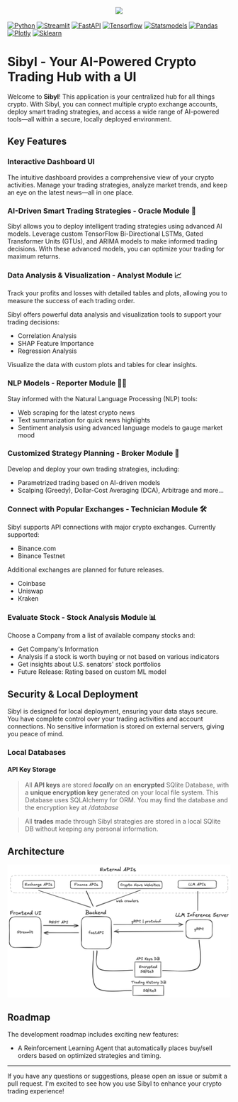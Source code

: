 
<div align="center">

[//]: # (  <img src="https://repository-images.githubusercontent.com/648387594/566640d6-e1c4-426d-b2f2-bed885d07e97">)
  <img src="https://repository-images.githubusercontent.com/648387594/3557377e-1c09-45a9-a759-b0d27cf3c501">
</div>

[![Python](https://img.shields.io/badge/python-v3.12-yellow)]()
[![Streamlit](https://img.shields.io/badge/streamlit-v1.42-red)]()
[![FastAPI](https://img.shields.io/badge/fastapi-v0.115.8-blue)]()
[![Tensorflow](https://img.shields.io/badge/tensorflow-v2.18.0-orange)]()
[![Statsmodels](https://img.shields.io/badge/statsmodels-v0.14-pink)]()
[![Pandas](https://img.shields.io/badge/pandas-v2.2.3-lightgrey)]()
[![Plotly](https://img.shields.io/badge/plotly-v6.0.0-green)]()
[![Sklearn](https://img.shields.io/badge/Scikit_Learn-v1.6.1-purple)]()


# Sibyl - Your AI-Powered Crypto Trading Hub with a UI

[//]: # (<hr>)

[//]: # (<span style="color: red; font-size: 16px;">pre-alpha version</span>)

[//]: # (<br>)

Welcome to **Sibyl**! This application is your centralized hub for all things crypto. With Sibyl, you can connect multiple crypto exchange accounts, deploy smart trading strategies, and access a wide range of AI-powered tools—all within a secure, locally deployed environment.

## Key Features

### Interactive Dashboard UI
The intuitive dashboard provides a comprehensive view of your crypto activities. Manage your trading strategies, analyze market trends, and keep an eye on the latest news—all in one place.


### AI-Driven Smart Trading Strategies - Oracle Module 🔮
Sibyl allows you to deploy intelligent trading strategies using advanced AI models. Leverage custom TensorFlow Bi-Directional LSTMs, Gated Transformer Units (GTUs), and ARIMA models to make informed trading decisions. With these advanced models, you can optimize your trading for maximum returns.


### Data Analysis & Visualization - Analyst Module 📈

Track your profits and losses with detailed tables and plots, allowing you to measure the success of each trading order.

Sibyl offers powerful data analysis and visualization tools to support your trading decisions:

- Correlation Analysis
- SHAP Feature Importance
- Regression Analysis

Visualize the data with custom plots and tables for clear insights.

### NLP Models - Reporter Module 🕵🏻‍
Stay informed with the Natural Language Processing (NLP) tools:

- Web scraping for the latest crypto news
- Text summarization for quick news highlights
- Sentiment analysis using advanced language models to gauge market mood

### Customized Strategy Planning - Broker Module 🎯
Develop and deploy your own trading strategies, including:

- Parametrized trading based on AI-driven models
- Scalping (Greedy), Dollar-Cost Averaging (DCA), Arbitrage and more...


### Connect with Popular Exchanges - Technician Module 🛠️
Sibyl supports API connections with major crypto exchanges. Currently supported:

- Binance.com
- Binance Testnet

Additional exchanges are planned for future releases.
- Coinbase
- Uniswap
- Kraken

### Evaluate Stock - Stock Analysis Module 📊
Choose a Company from a list of available company stocks and:

- Get Company's Information
- Analysis if a stock is worth buying or not based on various indicators
- Get insights about U.S. senators' stock portfolios
- Future Release: Rating based on custom ML model


## Security & Local Deployment
Sibyl is designed for local deployment, ensuring your data stays secure. You have complete control over your trading activities and account connections. No sensitive information is stored on external servers, giving you peace of mind.
### Local Databases
#### API Key Storage 
> All **API keys** are stored ***locally*** on an **encrypted** SQlite Database, with a **unique encryption key** generated on your local file system. This Database uses SQLAlchemy for ORM. You may find the database and the encryption key at */database*

> All **trades** made through Sibyl strategies are stored in a local SQlite DB without keeping any personal information.

## Architecture

<div align="center">

[//]: # (  <img src="https://raw.githubusercontent.com/nMaroulis/sibyl/refs/heads/main/assets/architecture.png">)
  <img src="https://raw.githubusercontent.com/nMaroulis/sibyl/refs/heads/main/assets/architecture.png">
</div>


## Roadmap
The development roadmap includes exciting new features:

- A Reinforcement Learning Agent that automatically places buy/sell orders based on optimized strategies and timing.

---

If you have any questions or suggestions, please open an issue or submit a pull request. I'm excited to see how you use Sibyl to enhance your crypto trading experience!

